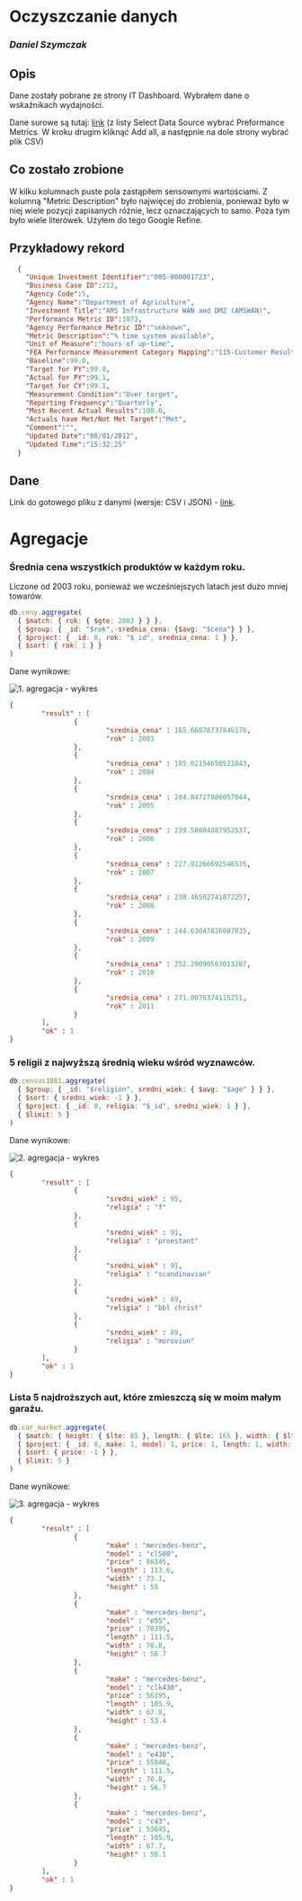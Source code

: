 # Oczyszczanie danych

### *Daniel Szymczak*

## Opis

Dane zostały pobrane ze strony IT Dashboard. Wybrałem dane o wskaźnikach wydajności.

Dane surowe są tutaj: [link](http://www.itdashboard.gov/data_feeds) (z listy Select Data Source wybrać Preformance Metrics. W kroku drugim kliknąć Add all, a następnie na dole strony wybrać plik CSV)


## Co zostało zrobione
W kilku kolumnach puste pola zastąpiłem sensownymi wartościami. Z kolumną "Metric Description" było najwięcej do zrobienia, ponieważ było w niej wiele pozycji zapisanych różnie, lecz oznaczających to samo. Poza tym było wiele literówek. Użyłem do tego Google Refine.


## Przykładowy rekord

```json
  {
    "Unique Investment Identifier":"005-000001723",
    "Business Case ID":212,
    "Agency Code":5,
    "Agency Name":"Department of Agriculture",
    "Investment Title":"AMS Infrastructure WAN and DMZ (AMSWAN)",
    "Performance Metric ID":1073,
    "Agency Performance Metric ID":"unknown",
    "Metric Description":"% time system available",
    "Unit of Measure":"hours of up-time",
    "FEA Performance Measurement Category Mapping":"115-Customer Results - Service Accessibility",
    "Baseline":99.0,
    "Target for PY":99.0,
    "Actual for PY":99.1,
    "Target for CY":99.1,
    "Measurement Condition":"Over target",
    "Reporting Frequency":"Quarterly",
    "Most Recent Actual Results":100.0,
    "Actuals have Met/Not Met Target":"Met",
    "Comment":"",
    "Updated Date":"08/01/2012",
    "Updated Time":"15:32:25"
  }
```


## Dane
Link do gotowego pliku z danymi (wersje: CSV i JSON) - [link](https://skydrive.live.com/redir?resid=3BDE303B2D273EC6!110&authkey=!AL8hldB0hUHsEdE).



# Agregacje

### Średnia cena wszystkich produktów w każdym roku. 
Liczone od 2003 roku, ponieważ we wcześniejszych latach jest dużo mniej towarów.

```js
db.ceny.aggregate(
  { $match: { rok: { $gte: 2003 } } },
  { $group: { _id: "$rok", srednia_cena: {$avg: "$cena"} } },
  { $project: { _id: 0, rok: "$_id", srednia_cena: 1 } }, 
  { $sort: { rok: 1 } }
)
```


Dane wynikowe:


![1. agregacja - wykres](https://raw.github.com/nosql/data-refine/master/images/dszymczak_wykres_agregacja1.png)


```json
{
        "result" : [
                {
                        "srednia_cena" : 165.66878737846176,
                        "rok" : 2003
                },
                {
                        "srednia_cena" : 185.02154650522843,
                        "rok" : 2004
                },
                {
                        "srednia_cena" : 204.84727886057044,
                        "rok" : 2005
                },
                {
                        "srednia_cena" : 239.50884887952537,
                        "rok" : 2006
                },
                {
                        "srednia_cena" : 227.91266692546535,
                        "rok" : 2007
                },
                {
                        "srednia_cena" : 238.46502741872257,
                        "rok" : 2008
                },
                {
                        "srednia_cena" : 244.63047826087035,
                        "rok" : 2009
                },
                {
                        "srednia_cena" : 252.29090563013287,
                        "rok" : 2010
                },
                {
                        "srednia_cena" : 271.0070374115251,
                        "rok" : 2011
                }
        ],
        "ok" : 1
}
```


### 5 religii z najwyższą średnią wieku wśród wyznawców.

```js
db.census1881.aggregate(
  { $group: { _id: "$religion", sredni_wiek: { $avg: "$age" } } },
  { $sort: { sredni_wiek: -1 } },
  { $project: { _id: 0, religia: "$_id", sredni_wiek: 1 } },
  { $limit: 5 }
)
```


Dane wynikowe:


![2. agregacja - wykres](https://raw.github.com/nosql/data-refine/master/images/dszymczak_wykres_agregacja2.png)


```json
{
        "result" : [
                {
                        "sredni_wiek" : 95,
                        "religia" : "f"
                },
                {
                        "sredni_wiek" : 91,
                        "religia" : "proestant"
                },
                {
                        "sredni_wiek" : 91,
                        "religia" : "scandinavian"
                },
                {
                        "sredni_wiek" : 89,
                        "religia" : "bbl christ"
                },
                {
                        "sredni_wiek" : 89,
                        "religia" : "moroviun"
                }
        ],
        "ok" : 1
}
```


### Lista 5 najdroższych aut, które zmieszczą się w moim małym garażu.

```js
db.car_market.aggregate(
  { $match: { height: { $lte: 85 }, length: { $lte: 165 }, width: { $lte: 75 } } },
  { $project: { _id: 0, make: 1, model: 1, price: 1, length: 1, width: 1, height: 1 } },
  { $sort: { price: -1 } },
  { $limit: 5 }
)
```

Dane wynikowe:


![3. agregacja - wykres](https://raw.github.com/nosql/data-refine/master/images/dszymczak_wykres_agregacja3.png)


```json
{
        "result" : [
                {
                        "make" : "mercedes-benz",
                        "model" : "cl500",
                        "price" : 86145,
                        "length" : 113.6,
                        "width" : 73.1,
                        "height" : 55
                },
                {
                        "make" : "mercedes-benz",
                        "model" : "e55",
                        "price" : 70395,
                        "length" : 111.5,
                        "width" : 70.8,
                        "height" : 56.7
                },
                {
                        "make" : "mercedes-benz",
                        "model" : "clk430",
                        "price" : 56195,
                        "length" : 105.9,
                        "width" : 67.8,
                        "height" : 53.4
                },
                {
                        "make" : "mercedes-benz",
                        "model" : "e430",
                        "price" : 55848,
                        "length" : 111.5,
                        "width" : 70.8,
                        "height" : 56.7
                },
                {
                        "make" : "mercedes-benz",
                        "model" : "c43",
                        "price" : 53645,
                        "length" : 105.9,
                        "width" : 67.7,
                        "height" : 56.1
                }
        ],
        "ok" : 1
}
```
